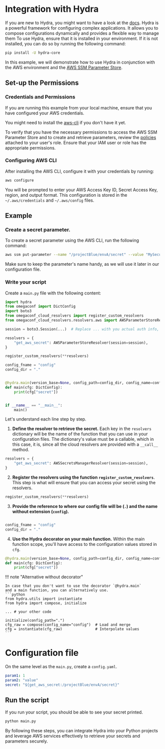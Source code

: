# Integration with Hydra

If you are new to Hydra, you might want to have a look at the [docs](https://hydra.cc/docs/intro/).
Hydra is a powerful framework for configuring complex applications.
It allows you to compose configurations dynamically and provides a flexible way to manage them
To use Hydra, ensure that it is installed in your environment. If it is not installed, you can do so
by running the following command:

```bash
pip install -U hydra-core
```

In this example, we will demonstrate how to use Hydra in conjunction with the AWS environment and the
[AWS SSM Parameter Store](https://docs.aws.amazon.com/systems-manager/latest/userguide/systems-manager-parameter-store.html).

## Set-up the Permissions

### Credentials and Permissions

If you are running this example from your local machine, ensure that you have configured your AWS credentials.

You might need to install the [aws-cli](https://docs.aws.amazon.com/cli/latest/userguide/getting-started-install.html)
if you don't have it yet.

To verify that you have the necessary permissions to access the AWS SSM Parameter Store 
and to create and retrieve parameters, review
the [policies](https://docs.aws.amazon.com/systems-manager/latest/userguide/sysman-paramstore-access.html)
attached to your user's role. Ensure that your IAM user or role has the appropriate permissions.

### Configuring AWS CLI

After installing the AWS CLI, configure it with your credentials by running:

```bash
aws configure
```
You will be prompted to enter your AWS Access Key ID, Secret Access Key, region, and output format.
This configuration is stored in the `~/.aws/credentials` and `~/.aws/config` files.

## Example

### Create a secret parameter.

To create a secret parameter using the AWS CLI, run the following command:

```bash
aws ssm put-parameter --name "/projectBlue/envA/secret" --value "MySecureParameterValue" --type "SecureString"
```

Make sure to keep the parameter's name handy, as we will use it later in our configuration file.


### Write your script

Create a `main.py` file with the following content:

```python
import hydra
from omegaconf import DictConfig
import boto3
from omegaconf_cloud_resolvers import register_custom_resolvers
from omegaconf_cloud_resolvers.resolvers.aws import AWSParameterStoreResolver

session = boto3.Session(...)  # Replace ... with you actual auth info, e.g: profile_name 

resolvers = {
    "get_aws_secret": AWSParameterStoreResolver(session=session),
}

register_custom_resolvers(**resolvers)

config_fname = "config"
config_dir = "."


@hydra.main(version_base=None, config_path=config_dir, config_name=config_fname)
def main(cfg: DictConfig):
    print(cfg["secret"])


if __name__ == "__main__":
    main()
```

Let's understand each line step by step.

1. **Define the resolver to retrieve the secret.**
   Each key in the `resolvers` dictionary will be the name of the function that you can use in your configuration files. 
   The dictionary's value must be a callable, which in this case, it is, since all the cloud resolvers are
   provided with a `__call__` method.


```python
resolvers = {
    "get_aws_secret": AWSSecretsManagerResolver(session=session),
}
```

2. **Register the resolvers using the function `register_custom_resolvers`**.
   This step is what will ensure that you can access your secret using the resolvers.

```python
register_custom_resolvers(**resolvers)
```

3. **Provide the reference to where our config file will be (`.`) and the name without extension (`config`).**

```python

config_fname = "config"
config_dir = "."
```

4. **Use the Hydra decorator on your main function.**
   Within the main function scope, you'll have access to the configuration values stored in `cfg`.

```python
@hydra.main(version_base=None, config_path=config_dir, config_name=config_fname)
def main(cfg: DictConfig):
    print(cfg["secret"])

```

!!! note "Alternative without decorator"

    In case that you don't want to use the decorator `@hydra.main`
    and a main function, you can alternatively use.
    ```python
    from hydra.utils import instantiate
    from hydra import compose, initialize

    ... # your other code

    initialize(config_path=".")
    cfg_raw = compose(config_name="config")  # Load and merge
    cfg = instantiate(cfg_raw)               # Interpolate values
    ```

# Configuration file

On the same level as the `main.py`, create a `config.yaml`.

```yaml
param1: 1
param2: "value"
secret: "${get_aws_secret:/projectBlue/envA/secret}"
```

## Run the script

If you run your script, you should be able to see your secret printed.

```python
python main.py
```

By following these steps, you can integrate Hydra into your Python projects and leverage AWS services effectively
to retrieve your secrets and parameters securely.